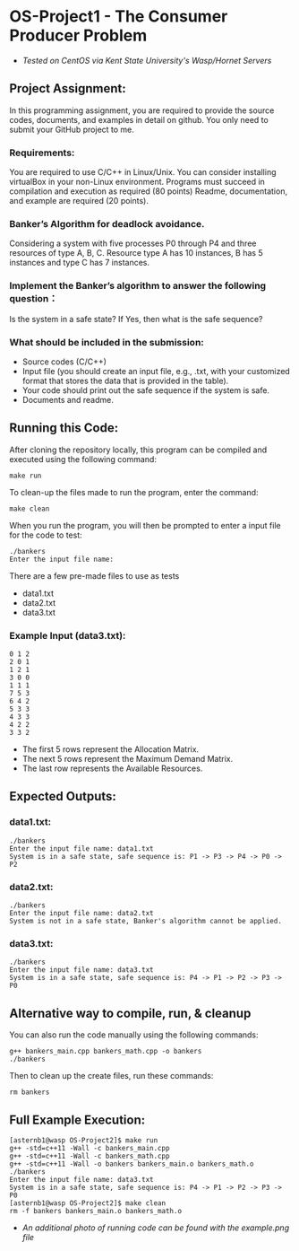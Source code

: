 # OS-Project1 - The Consumer Producer Problem
- *Tested on CentOS via Kent State University's Wasp/Hornet Servers*

## Project Assignment:

In this programming assignment, you are required to provide the source codes, documents, and examples in detail on github. You only need to submit your GitHub project to me.  

### Requirements:

You are required to use C/C++ in Linux/Unix. You can consider installing virtualBox in your non-Linux environment.
Programs must succeed in compilation and execution as required (80 points)
Readme, documentation, and example are required (20 points).

### Banker’s Algorithm for deadlock avoidance.

Considering a system with five processes P0 through P4 and three resources of type A, B, C. Resource type A has 10 instances, B has 5 instances and type C has 7 instances.

### Implement the Banker’s algorithm to answer the following question： 

Is the system in a safe state? If Yes, then what is the safe sequence?

### What should be included in the submission:
- Source codes (C/C++)
- Input file (you should create an input file, e.g., .txt, with your customized format that stores the data that is provided in the table).  
- Your code should print out the safe sequence if the system is safe.
- Documents and readme.

## Running this Code:

After cloning the repository locally, this program can be compiled and executed using the following command:
```{bash}
make run
```

To clean-up the files made to run the program, enter the command:
```{bash}
make clean
```

When you run the program, you will then be prompted to enter a input file for the code to test:
```{bash}
./bankers
Enter the input file name: 
```

There are a few pre-made files to use as tests
- data1.txt
- data2.txt
- data3.txt

### Example Input (data3.txt):
```
0 1 2
2 0 1
1 2 1
3 0 0
1 1 1
7 5 3
6 4 2
5 3 3
4 3 3
4 2 2
3 3 2
```
- The first 5 rows represent the Allocation Matrix.
- The next 5 rows represent the Maximum Demand Matrix.
- The last row represents the Available Resources.

## Expected Outputs:

### data1.txt:
```{bash}
./bankers
Enter the input file name: data1.txt
System is in a safe state, safe sequence is: P1 -> P3 -> P4 -> P0 -> P2
```

### data2.txt:
```{bash}
./bankers
Enter the input file name: data2.txt
System is not in a safe state, Banker's algorithm cannot be applied.
```
### data3.txt:
```{bash}
./bankers
Enter the input file name: data3.txt
System is in a safe state, safe sequence is: P4 -> P1 -> P2 -> P3 -> P0
```

## Alternative way to compile, run, & cleanup

You can also run the code manually using the following commands:
```{bash}
g++ bankers_main.cpp bankers_math.cpp -o bankers
./bankers
```

Then to clean up the create files, run these commands:
```{bash}
rm bankers
```

## Full Example Execution:
```{bash}
[asternb1@wasp OS-Project2]$ make run
g++ -std=c++11 -Wall -c bankers_main.cpp
g++ -std=c++11 -Wall -c bankers_math.cpp
g++ -std=c++11 -Wall -o bankers bankers_main.o bankers_math.o
./bankers
Enter the input file name: data3.txt
System is in a safe state, safe sequence is: P4 -> P1 -> P2 -> P3 -> P0
[asternb1@wasp OS-Project2]$ make clean
rm -f bankers bankers_main.o bankers_math.o
```

- *An additional photo of running code can be found with the example.png file*